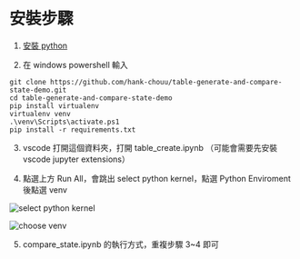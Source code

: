 # 安裝步驟

1. [安裝 python](https://www.codingspace.school/blog/2021-04-07)

2. 在 windows powershell 輸入 

```
git clone https://github.com/hank-chouu/table-generate-and-compare-state-demo.git
cd table-generate-and-compare-state-demo
pip install virtualenv
virtualenv venv
.\venv\Scripts\activate.ps1
pip install -r requirements.txt
```

3. vscode 打開這個資料夾，打開 table_create.ipynb （可能會需要先安裝 vscode jupyter extensions）

4. 點選上方 Run All，會跳出 select python kernel，點選 Python Enviroment 後點選 venv

![select python kernel](https://i.imgur.com/4VfHKW9.png)

![choose venv](https://i.imgur.com/e06R8w0.png)

5. compare_state.ipynb 的執行方式，重複步驟 3~4 即可



